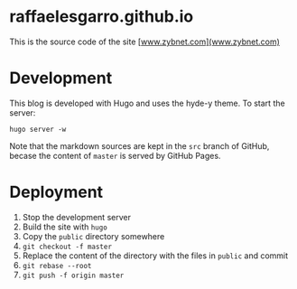# raffaelesgarro.github.io

This is the source code of the site [www.zybnet.com](www.zybnet.com)

# Development

This blog is developed with Hugo and uses the hyde-y theme. To start the server:

    hugo server -w

Note that the markdown sources are kept in the `src` branch of GitHub, becase
the content of `master` is served by GitHub Pages.

# Deployment

 1. Stop the development server
 2. Build the site with `hugo`
 3. Copy the `public` directory somewhere
 4. `git checkout -f master`
 5. Replace the content of the directory with the files in `public` and commit
 6. `git rebase --root`
 7. `git push -f origin master`
